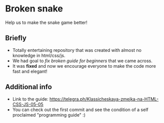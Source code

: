 # Broken snake
Help us to make the snake game better!

## Briefly
- Totally entertaining repository that was created with almost no knowledge in html/css/js.
- We had goal to *fix broken guide for beginners* that we came across.
- It was **fixed** and now we encourage everyone to make the code more fast and elegant!

## Additional info
* Link to the guide: https://telegra.ph/Klassicheskaya-zmejka-na-HTML-CSS-JS-05-05
* You can check out the first commit and see the condition of a self proclaimed "programming guide" :)
